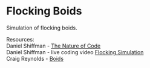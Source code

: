 # Flocking Boids

Simulation of flocking boids.

Resources:  
Daniel Shiffman - [The Nature of Code](https://natureofcode.com/)  
Daniel Shiffman - live coding video [Flocking Simulation](https://www.youtube.com/watch?v=mhjuuHl6qHM&pbjreload=10)  
Craig Reynolds - [Boids](https://www.red3d.com/cwr/boids/)  
